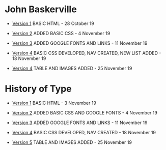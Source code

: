 # John Baskerville 
- [Version 1](https://gemma-ferguson.github.io/john_baskerville/baskerville.html) BASIC HTML - 28 October 19

- [Version 2](https://gemma-ferguson.github.io/john_baskerville/baskerville_2.html) ADDED BASIC CSS - 4 November 19

- [Version 3](https://gemma-ferguson.github.io/john_baskerville/baskerville_3.html) ADDED GOOGLE FONTS AND LINKS - 11 November 19

- [Version 4](https://gemma-ferguson.github.io/john_baskerville/baskerville_4.html) BASIC CSS DEVELOPED, NAV CREATED, NEW LIST ADDED - 18 November 19

- [Version 4](https://gemma-ferguson.github.io/john_baskerville/baskerville_5.html) TABLE AND IMAGES ADDED - 25 November 19

# History of Type

- [Version 1](https://gemma-ferguson.github.io/john_baskerville/history.html) BASIC HTML - 3 November 19

- [Version 2](https://gemma-ferguson.github.io/john_baskerville/history_2.html) ADDED BASIC CSS AND GOOGLE FONTS - 4 November 19

- [Version 3](https://gemma-ferguson.github.io/john_baskerville/history_3.html) ADDED GOOGLE FONTS AND LINKS - 11 November 19

- [Version 4](https://gemma-ferguson.github.io/john_baskerville/history_4.html) BASIC CSS DEVELOPED, NAV CREATED - 18 November 19

- [Version 5](https://gemma-ferguson.github.io/john_baskerville/history_5.html) TABLE AND IMAGES ADDED - 25 November 19